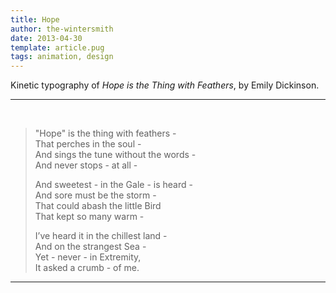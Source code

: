 ```yaml
---
title: Hope
author: the-wintersmith
date: 2013-04-30
template: article.pug
tags: animation, design
---
```


Kinetic typography of _Hope is the Thing with Feathers_, by Emily Dickinson.

---
<div class="youtube" id="dvPK612EI94"></div><br>

> "Hope" is the thing with feathers -  
> That perches in the soul -  
> And sings the tune without the words -  
> And never stops - at all -  
> 
> And sweetest - in the Gale - is heard -  
> And sore must be the storm -  
> That could abash the little Bird  
> That kept so many warm -  
> 
> I’ve heard it in the chillest land -  
> And on the strangest Sea -  
> Yet - never - in Extremity,  
> It asked a crumb - of me.  

---

